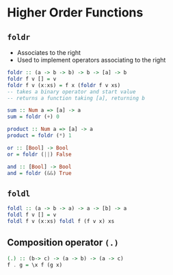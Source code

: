 # Higher Order Functions
## `foldr`
- Associates to the right
- Used to implement operators associating to the right
```haskell
foldr :: (a -> b -> b) -> b -> [a] -> b
foldr f v [] = v
foldr f v (x:xs) = f x (foldr f v xs)
-- takes a binary operator and start value
-- returns a function taking [a], returning b

sum :: Num a => [a] -> a
sum = foldr (+) 0

product :: Num a => [a] -> a
product = foldr (*) 1

or :: [Bool] -> Bool
or = foldr (||) False

and :: [Bool] -> Bool
and = foldr (&&) True
```

## `foldl`
```haskell
foldl :: (a -> b -> a) -> a -> [b] -> a
foldl f v [] = v
foldl f v (x:xs) foldl f (f v x) xs
```

## Composition operator `(.)`
```haskell
(.) :: (b-> c) -> (a -> b) -> (a -> c)
f . g = \x f (g x)
```